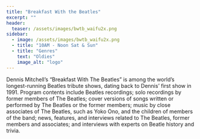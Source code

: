 ```yaml
---
title: "Breakfast With the Beatles"
excerpt: ""
header:
  teaser: /assets/images/bwtb_waifu2x.png
sidebar:
  - image: /assets/images/bwtb_waifu2x.png
  - title: "10AM - Noon Sat & Sun"
  - title: "Genres"
    text: "Oldies"
    image_alt: "logo"
---
```


Dennis Mitchell’s “Breakfast With The Beatles” is among the world’s longest-running Beatles tribute shows, dating back to Dennis’ first show in 1991. Program contents include Beatles recordings; solo recordings by former members of The Beatles; cover versions of songs written or performed by The Beatles or the former members; music by close associates of The Beatles, such as Yoko Ono, and the children of members of the band; news, features, and interviews related to The Beatles, former members and associates; and interviews with experts on Beatle history and trivia.
